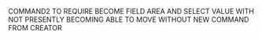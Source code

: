 COMMAND2 TO REQUIRE BECOME FIELD AREA AND SELECT VALUE WITH NOT PRESENTLY BECOMING ABLE TO MOVE WITHOUT NEW COMMAND FROM CREATOR
